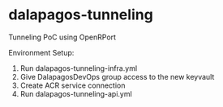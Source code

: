 # dalapagos-tunneling
Tunneling PoC using OpenRPort


Environment Setup:

1. Run dalapagos-tunneling-infra.yml
2. Give DalapagosDevOps group access to the new keyvault
3. Create ACR service connection
4. Run dalapagos-tunneling-api.yml

